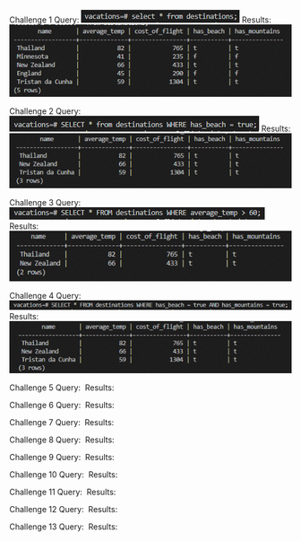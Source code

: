 Challenge 1
Query: ![](images/Challenge1_query.GIF)
Results: ![](images/Challenge1_results.GIF)

Challenge 2
Query: ![](images/Challenge2_query.GIF)
Results: ![](images/Challenge2_results.GIF)

Challenge 3
Query: ![](images/Challenge3_query.GIF)
Results: ![](images/Challenge3_results.GIF)

Challenge 4
Query: ![](images/Challenge4_query.GIF)
Results: ![](images/Challenge4_results.GIF)

Challenge 5
Query: ![]()
Results: ![]()

Challenge 6
Query: ![]()
Results: ![]()

Challenge 7
Query: ![]()
Results: ![]()

Challenge 8
Query: ![]()
Results: ![]()

Challenge 9
Query: ![]()
Results: ![]()

Challenge 10
Query: ![]()
Results: ![]()

Challenge 11
Query: ![]()
Results: ![]()

Challenge 12
Query: ![]()
Results: ![]()

Challenge 13
Query: ![]()
Results: ![]()

